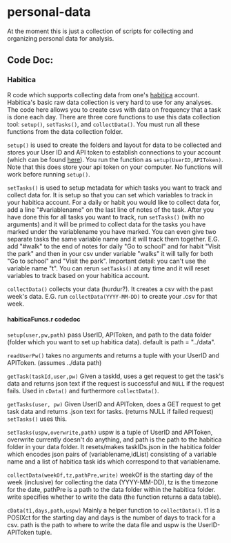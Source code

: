 # personal-data
At the moment this is just a collection of scripts for collecting and organizing personal data for analysis. 


## Code Doc:

### Habitica 
R code which supports collecting data from one's [habitica](https://habitica.com/) account. Habitica's basic raw data
collection is very hard to use for any analyses. The code here allows you to create csvs with data on frequency that
a task is done each day. There are three core functions to use this data collection tool: `setup()`, `setTasks()`, and 
`collectData()`. You must run all these functions from the data collection folder. 

`setup()` is used to create the folders and layout for data to be collected and stores your User ID and API token to 
establish connections to your account (which can be found [here](https://habitica.com/#/options/settings/api)). You
run the function as `setup(UserID,APIToken)`. Note that this does store your api token on your computer. No functions will
work before running `setup()`. 

`setTasks()` is used to setup metadata for which tasks you want to track and collect data for. It is setup so that you can
set which variables to track in your habitica account. For a daily or habit you would like to collect data for,
add a line "#variablename" on the last line of notes of the task. After you have done this for all tasks you want to track, run `setTasks()` (with no arguments) and it will be primed to collect data for the tasks you have marked under the variablename you have marked.  You
can even give two separate tasks the same variable name and it will track them together. E.G. add "#walk" to the end of notes for daily "Go to school" and for habit "Visit the park" and then in your csv under variable "walks" it will tally
for both "Go to school" and "Visit the park". Important detail: you can't use the variable name "t". You can rerun `setTasks()` at any time and it will reset variables to track based on your habitica account.

`collectData()` collects your data (hurdur?). It creates a csv with the past week's data. E.G. run `collectData(YYYY-MM-DD)` to create your .csv for that week. 

#### habiticaFuncs.r codedoc
`setup(user,pw,path)` pass UserID, APIToken, and path to the data folder (folder which you want to set up habitica data).
default is path = "../data".

`readUserPw()` takes no arguments and returns a tuple with your UserID and APIToken. (assumes ../data path)

`getTask(taskId,user,pw)` Given a taskId, uses a get request to get the task's data and returns json text if the request
is successful and `NULL` if the request fails. Used in `cData()` and furthermore `collectData()`.

`getTasks(user, pw)` Given UserID and APIToken, does a GET request to get task data and returns .json text for tasks. (returns NULL if failed request) `setTasks()` uses this. 

`setTasks(uspw,overwrite,path)` uspw is a tuple of UserID and APIToken, overwrite currently doesn't do anything, and path
is the path to the habitica folder in your data folder. It resets/makes taskIDs.json in the habitica folder which encodes
json pairs of (variablename,idList) consisting of a variable name and a list of habitica task ids which correspond to that
variablename. 

`collectData(weekOf,tz,pathPre,write)` weekOf is the starting day of the week (inclusive) for collecting the data (YYYY-MM-DD), tz is the timezone for the date, pathPre is a path to the data folder within the habitica folder. write specifies
whether to write the data (the function returns a data table).

`cData(t1,days,path,uspw)` Mainly a helper function to `collectData()`. t1 is a POSIXct for the starting day and days is
the number of days to track for a csv. path is the path to where to write the data file and uspw is the UserID-APIToken tuple.

